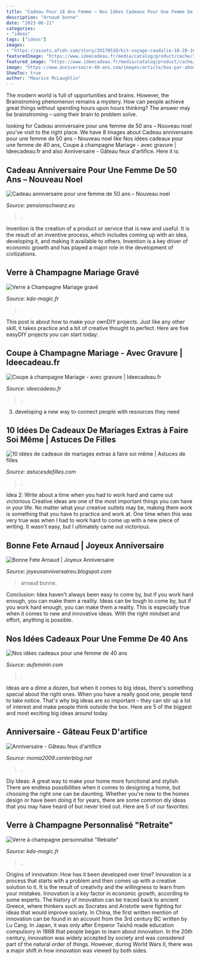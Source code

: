 ```yaml
---
title: "Cadeau Pour 18 Ans Femme ~ Nos Idées Cadeaux Pour Une Femme De 40 Ans"
description: "Arnaud bonne"
date: "2023-06-21"
categories:
- "ideas"
tags: ["ideas"]
images:
- "https://assets.afcdn.com/story/20170510/kit-voyage-caudalie-10-20-1083879_w670.jpg"
featuredImage: "https://www.ideecadeau.fr/media/catalog/product/cache/3/image/1104x/040ec09b1e35df139433887a97daa66f/i/d/ideecadeau-fr_p0296-c043c99c.jpg"
featured_image: "https://www.ideecadeau.fr/media/catalog/product/cache/3/image/1104x/040ec09b1e35df139433887a97daa66f/i/d/ideecadeau-fr_p0296-c043c99c.jpg"
image: "https://www.anniversaire-40-ans.com/images/article/box-par-abonnement4.jpg"
ShowToc: true
author: "Maurice McLaughlin"
---
```



The modern world is full of opportunities and brains. However, the Brainstroming phenomenon remains a mystery. How can people achieve great things without spending hours upon hours thinking? The answer may be brainstroming – using their brain to problem solve.

	

		
looking for Cadeau anniversaire pour une femme de 50 ans – Nouveau noel you've visit to the right place. We have 8 Images about Cadeau anniversaire pour une femme de 50 ans – Nouveau noel like Nos idées cadeaux pour une femme de 40 ans, Coupe à champagne Mariage - avec gravure | Ideecadeau.fr and also Anniversaire - Gâteau feux d&#039;artifice. Here it is:
		
    
## Cadeau Anniversaire Pour Une Femme De 50 Ans – Nouveau Noel

<img loading=lazy src="https://www.anniversaire-40-ans.com/images/article/box-par-abonnement4.jpg" onerror="this.onerror=null;this.src='https://tse2.mm.bing.net/th?id=OIP.fpimMeoZP4qJLMGwg-oZ2QHaEK&amp;pid=15.1';" alt="Cadeau anniversaire pour une femme de 50 ans – Nouveau noel">

_Source: pensionschwarz.eu_

>. 

	

Invention is the creation of a product or service that is new and useful. It is the result of an inventive process, which includes coming up with an idea, developing it, and making it available to others. Invention is a key driver of economic growth and has played a major role in the development of civilizations.

    
## Verre à Champagne Mariage Gravé

<img loading=lazy src="https://www.kdo-magic.fr/3171-thickbox_default/verre-a-champagne-mariage-grave.jpg" onerror="this.onerror=null;this.src='https://tse2.mm.bing.net/th?id=OIP.SbZq-k9y9-UZsZedoVXY_AHaId&amp;pid=15.1';" alt="Verre à Champagne Mariage gravé">

_Source: kdo-magic.fr_

>. 

	

This post is about how to make your ownDIY projects. Just like any other skill, it takes practice and a bit of creative thought to perfect. Here are five easyDIY projects you can start today: 

    
## Coupe à Champagne Mariage - Avec Gravure | Ideecadeau.fr

<img loading=lazy src="https://www.ideecadeau.fr/media/catalog/product/cache/3/image/1104x/040ec09b1e35df139433887a97daa66f/i/d/ideecadeau-fr_p0296-c043c99c.jpg" onerror="this.onerror=null;this.src='https://tse3.mm.bing.net/th?id=OIP.RbqIwVPVbUUzRWXynUIHvgHaHa&amp;pid=15.1';" alt="Coupe à champagne Mariage - avec gravure | Ideecadeau.fr">

_Source: ideecadeau.fr_

>. 

	

3. developing a new way to connect people with resources they need 

    
## 10 Idées De Cadeaux De Mariages Extras à Faire Soi Même | Astuces De Filles

<img loading=lazy src="https://www.astucesdefilles.com/wp-content/uploads/2015/04/1114.jpg" onerror="this.onerror=null;this.src='https://tse3.mm.bing.net/th?id=OIP.6bRDjl68fB-EOQiqrIxgGAHaHc&amp;pid=15.1';" alt="10 idées de cadeaux de mariages extras à faire soi même | Astuces de filles">

_Source: astucesdefilles.com_

>. 

	

Idea 2: Write about a time when you had to work hard and came out victorious
Creative ideas are one of the most important things you can have in your life. No matter what your creative outlets may be, making them work is something that you have to practice and work at. One time when this was very true was when I had to work hard to come up with a new piece of writing. It wasn't easy, but I ultimately came out victorious.

    
## Bonne Fete Arnaud | Joyeux Anniversaire

<img loading=lazy src="https://lh5.googleusercontent.com/proxy/HTZOKGOF3CL2if-0ULHLNFtEcAK5lChcmKYq3hsW5PyN_WyZkbeuIRBD3UU4H9QQ85XzaUmn0kf7mYPGImEo9HFpFyWF0tdt0g=s0-d" onerror="this.onerror=null;this.src='https://tse4.mm.bing.net/th?id=OIP.qkXJ1Zep7j-JuTzYP2RjwAHaF3&amp;pid=15.1';" alt="Bonne Fete Arnaud | Joyeux Anniversaire">

_Source: joyeuxanniversaireu.blogspot.com_

>arnaud bonne. 

	

Conclusion: Idea haven't always been easy to come by, but if you work hard enough, you can make them a reality.
Ideas can be tough to come by, but if you work hard enough, you can make them a reality. This is especially true when it comes to new and innovative ideas. With the right mindset and effort, anything is possible.

    
## Nos Idées Cadeaux Pour Une Femme De 40 Ans

<img loading=lazy src="https://assets.afcdn.com/story/20170510/kit-voyage-caudalie-10-20-1083879_w670.jpg" onerror="this.onerror=null;this.src='https://tse1.mm.bing.net/th?id=OIP.f_HAkX_VpM3Wsn32_-aksAHaHa&amp;pid=15.1';" alt="Nos idées cadeaux pour une femme de 40 ans">

_Source: aufeminin.com_

>. 

	

Ideas are a dime a dozen, but when it comes to big ideas, there's something special about the right ones. When you have a really good one, people tend to take notice. That's why big ideas are so important – they can stir up a lot of interest and make people think outside the box. Here are 5 of the biggest and most exciting big ideas around today.

    
## Anniversaire - Gâteau Feux D&#039;artifice

<img loading=lazy src="http://monia2009.m.o.pic.centerblog.net/17721845.gif" onerror="this.onerror=null;this.src='https://tse1.mm.bing.net/th?id=OIP.zG52u2WJ-exQubW8qP8HrAHaHg&amp;pid=15.1';" alt="Anniversaire - Gâteau feux d&#039;artifice">

_Source: monia2009.centerblog.net_

>. 

	

Diy Ideas: A great way to make your home more functional and stylish. There are endless possibilities when it comes to designing a home, but choosing the right one can be daunting. Whether you're new to the homes design or have been doing it for years, there are some common diy ideas that you may have heard of but never tried out. Here are 5 of our favorites: 

    
## Verre à Champagne Personnalisé &quot;Retraite&quot;

<img loading=lazy src="https://www.kdo-magic.fr/5667-thickbox_default/flute-a-champagne-personnalisee-retraite.jpg" onerror="this.onerror=null;this.src='https://tse2.mm.bing.net/th?id=OIP.fXz0qdhoJ0cHcYqV89_KQQHaId&amp;pid=15.1';" alt="Verre à champagne personnalisé &quot;Retraite&quot;">

_Source: kdo-magic.fr_

>. 

	

Origins of innovation: How has it been developed over time?
Innovation is a process that starts with a problem and then comes up with a creative solution to it. It is the result of creativity and the willingness to learn from your mistakes. Innovation is a key factor in economic growth, according to some experts. The history of innovation can be traced back to ancient Greece, where thinkers such as Socrates and Aristotle were fighting for ideas that would improve society. In China, the first written mention of innovation can be found in an account from the 3rd century BC written by Lu Cang. In Japan, it was only after Emperor Taishō made education compulsory in 1868 that people began to learn about innovation. In the 20th century, innovation was widely accepted by society and was considered part of the natural order of things. However, during World Wars II, there was a major shift in how innovation was viewed by both sides.

